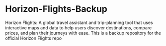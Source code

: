 # Horizon-Flights-Backup
Horizon Flights: A global travel assistant and trip-planning tool that uses interactive maps and data to help users discover destinations, compare prices, and plan their journeys with ease. This is a backup repository for the official Horizon Flights repo
